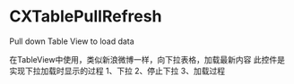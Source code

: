 CXTablePullRefresh
==================

Pull down Table View to load data

在TableView中使用，类似新浪微博一样，向下拉表格，加载最新内容
此控件是实现下拉加载时显示的过程
1、下拉
2、停止下拉
3、加载过程
